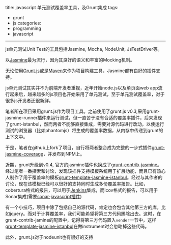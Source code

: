 title: javascript 单元测试覆盖率工具，及Grunt集成
tags:
  - grunt
  - js
categories:
  - programming
  - javascript
---

js单元测试Unit Test的工具包括Jasmine, Mocha, NodeUnit, JsTestDriver等。

以[Jasmine](http://blog.csdn.net/mebusw/article/details/pivotal.github.com/jasmine/)最为流行，因为其良好的语义和丰富的Mocking机制。

无论使用[Grunt.js](http://blog.csdn.net/mebusw/article/details/gruntjs.com)或是[Maven](http://blog.csdn.net/mebusw/article/details/maven.apache.org)来作为项目构建工具，Jasmine都有良好的插件支持。

js单元测试其实并不为前端开发者重视，近年开始node.js以及单页面web app流行起来后，越来越多的js项目也开始采用了单元测试，至于单元测试覆盖率，对于很多js开发者还很新鲜。

笔者所在项目采用grunt.js作为项目工具。之前使用了grunt.js v0.3,采用grunt-jasmine-runner插件来运行测试，但一直苦于没有合适的覆盖率插件，后来发现了grunt-istanbul，然而两者不能够直接集成，需要对源代码进行改动，以使运行测试的浏览器（比如phantomjs）将生成的覆盖率数据，从内存中传递到grunt的上下文中。

于是，笔者在github上fork了项目，自行将两者整合成为完整的一步式插件[grunt-jasmine-coverage](https://github.com/mebusw/grunt-jasmine-coverage)，并发布到NPM上。

近期，grunt升级到v0.4, 官方的jasmine插件也换成了[grunt-contrib-jasmine](https://github.com/gruntjs/grunt-contrib-jasmine)。经过笔者一番探索和讨论，发现该插件支持模板系统用于扩展功能，而且已有热心人制作了用于覆盖率的模板[grunt-template-jasmine-istanbul](https://github.com/mebusw/grunt-template-jasmine-istanbul)。经过与其作者的讨论，现在该模板已经可以很好的支持同时生成多份覆盖率报告。比如，cobertura格式的报告，可以用于[Jenkins](http://jenkins-ci.org/)集成，而lcov格式的报告，可以用于Sonar集成(需要[sonar-javascript插件](http://blog.csdn.net/mebusw/article/details/docs.codehaus.org/display/SONAR/JavaScript+Plugin))

有一个小技巧，项目中除了包括自己的源代码，肯定也会包含其他第三方的库，比如jquery。而对于计算覆盖率，我们可能希望将第三方代码踢除出去。这时，在grunt-contrib-jamine的配置中，记得将第三方代码置入`vender`一节中，这样[grunt-template-jasmine-istanbul](https://github.com/mebusw/grunt-template-jasmine-istanbul)在做instrument时会忽略掉这些代码。

此外，grunt.js对于nodeunit也有很好的支持
